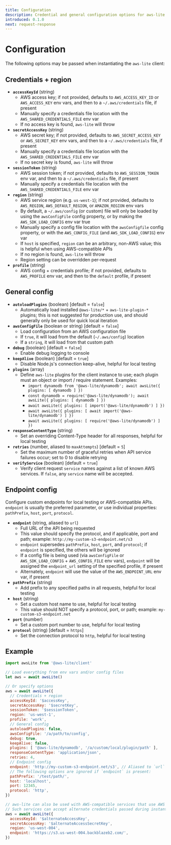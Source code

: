 ```yaml
---
title: Configuration
description: Credential and general configuration options for aws-lite
introduced: 0.1.0
next: request-response
---
```

# Configuration

The following options may be passed when instantiating the `aws-lite` client:


## Credentials + region

- **`accessKeyId`** (string)
  - AWS access key; if not provided, defaults to `AWS_ACCESS_KEY_ID` or `AWS_ACCESS_KEY` env vars, and then to a `~/.aws/credentials` file, if present
  - Manually specify a credentials file location with the `AWS_SHARED_CREDENTIALS_FILE` env var
  - If no access key is found, `aws-lite` will throw
- **`secretAccessKey`** (string)
  - AWS secret key; if not provided, defaults to `AWS_SECRET_ACCESS_KEY` or `AWS_SECRET_KEY` env vars, and then to a `~/.aws/credentials` file, if present
  - Manually specify a credentials file location with the `AWS_SHARED_CREDENTIALS_FILE` env var
  - If no secret key is found, `aws-lite` will throw
- **`sessionToken`** (string)
  - AWS session token; if not provided, defaults to `AWS_SESSION_TOKEN` env var, and then to a `~/.aws/credentials` file, if present
  - Manually specify a credentials file location with the `AWS_SHARED_CREDENTIALS_FILE` env var
- **`region`** (string)
  - AWS service region (e.g. `us-west-1`); if not provided, defaults to `AWS_REGION`, `AWS_DEFAULT_REGION`, or `AMAZON_REGION` env vars
  - By default, a `~/.aws/config` (or custom) file will only be loaded by using the `awsConfigFile` config property, or by making the `AWS_SDK_LOAD_CONFIG` env var true
  - Manually specify a config file location with the `awsConfigfile` config property, or with the `AWS_CONFIG_FILE` (and `AWS_SDK_LOAD_CONFIG`) env var
  - If `host` is specified, `region` can be an arbitrary, non-AWS value; this is helpful when using AWS-compatible APIs
  - If no region is found, `aws-lite` will throw
  - Region setting can be overridden per-request
- **`profile`** (string)
  - AWS config + credentials profile; if not provided, defaults to `AWS_PROFILE` env var, and then to the `default` profile, if present


## General config

- **`autoloadPlugins`** (boolean) [default = `false`]
  - Automatically load installed `@aws-lite/*` + `aws-lite-plugin-*` plugins; this is not suggested for production use, and should generally only be used for quick local iteration
- **`awsConfigFile`** (boolean or string) [default = `false`]
  - Load configuration from an AWS configuration file
  - If `true`, it will load from the default (`~/.aws/config`) location
  - If a `string`, it will load from that custom path
- **`debug`** (boolean) [default = `false`]
  - Enable debug logging to console
- **`keepAlive`** (boolean) [default = `true`]
  - Disable Node.js's connection keep-alive, helpful for local testing
- **`plugins`** (array)
  - Define `aws-lite` plugins for the client instance to use; each plugin must an object or import / require statement. Examples:
    - `import dynamodb from '@aws-lite/dynamodb'; await awsLite({ plugins: [ dynamodb ] })`
    - `const dynamodb = require('@aws-lite/dynamodb'); await awsLite({ plugins: [ dynamodb ] })`
    - `await awsLite({ plugins: [ import('@aws-lite/dynamodb') ] })`
    - `await awsLite({ plugins: [ await import('@aws-lite/dynamodb') ] })`
    - `await awsLite({ plugins: [ require('@aws-lite/dynamodb') ] })`
- **`responseContentType`** (string)
  - Set an overriding Content-Type header for all responses, helpful for local testing
- **`retries`** (number, aliased to `maxAttempts`) [default = `5`]
  - Set the maximum number of graceful retries when API service failures occur; set to 0 to disable retrying
- **`verifyService`** (boolean) [default = `true`]
  - Verify client request `service` names against a list of known AWS services. If `false`, any `service` name will be accepted.


## Endpoint config

Configure custom endpoints for local testing or AWS-compatible APIs. `endpoint` is usually the preferred parameter, or use individual properties: `pathPrefix`, `host`, `port`, `protocol`.

- **`endpoint`** (string, aliased to `url`)
  - Full URL of the API being requested
  - This value should specify the protocol, and if applicable, port and path; example: `http://my-custom-s3-endpoint.net/s3`
  - `endpoint` supersedes `pathPrefix`, `host`, `port`, and `protocol`; if `endpoint` is specified, the others will be ignored
  - If a config file is being used (via `awsConfigFile` or `AWS_SDK_LOAD_CONFIG` + `AWS_CONFIG_FILE` env vars), `endpoint` will be assigned the `endpoint_url` setting of the specified profile, if present
  - Alternately, `endpoint` will use the value of the `AWS_ENDPOINT_URL` env var, if present
- **`pathPrefix`** (string)
  - Add prefix to any specified paths in all requests, helpful for local testing
- **`host`** (string)
  - Set a custom host name to use, helpful for local testing
  - This value should NOT specify a protocol, port, or path; example: `my-custom-s3-endpoint.net`
- **`port`** (number)
  - Set a custom port number to use, helpful for local testing
- **`protocol`** (string) [default = `https`]
  - Set the connection protocol to `http`, helpful for local testing


## Example

```javascript
import awsLite from '@aws-lite/client'

// Load everything from env vars and/or config files
let aws = await awsLite()

// Or specify options
aws = await awsLite({
  // Credentials + region
  accessKeyId: '$accessKey',
  secretAccessKey: '$secretKey',
  sessionToken: '$sessionToken',
  region: 'us-west-1',
  profile: 'work',
  // General config
  autoloadPlugins: false,
  awsConfigFile: '/a/path/to/config',
  debug: true,
  keepAlive: false,
  plugins: [ '@aws-lite/dynamodb', '/a/custom/local/plugin/path' ],
  responseContentType: 'application/json',
  retries: 4,
  // Endpoint config
  endpoint: 'http://my-custom-s3-endpoint.net/s3', // Aliased to `url`
  // The following options are ignored if `endpoint` is present:
  pathPrefix: '/test/path/',
  host: 'localhost',
  port: 12345,
  protocol: 'http',
})

// aws-lite can also be used with AWS-compatible services that use AWS signature v4 (e.g. Backblaze B2)
// Such services can accept alternate credentials passed during instantiation, via env vars, etc.
aws = await awsLite({
  accessKeyId: '$alternateAccessKey',
  secretAccessKey: '$alternateAccessSecretKey',
  region: 'us-west-004',
  endpoint: 'https://s3.us-west-004.backblazeb2.com/',
})
```
